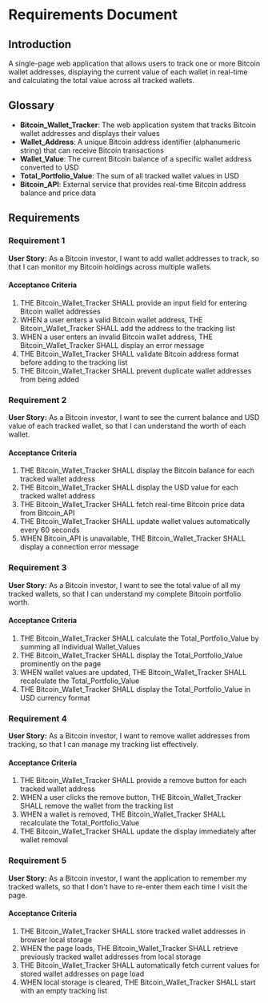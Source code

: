# Requirements Document

## Introduction

A single-page web application that allows users to track one or more Bitcoin wallet addresses, displaying the current value of each wallet in real-time and calculating the total value across all tracked wallets.

## Glossary

- **Bitcoin_Wallet_Tracker**: The web application system that tracks Bitcoin wallet addresses and displays their values
- **Wallet_Address**: A unique Bitcoin address identifier (alphanumeric string) that can receive Bitcoin transactions
- **Wallet_Value**: The current Bitcoin balance of a specific wallet address converted to USD
- **Total_Portfolio_Value**: The sum of all tracked wallet values in USD
- **Bitcoin_API**: External service that provides real-time Bitcoin address balance and price data

## Requirements

### Requirement 1

**User Story:** As a Bitcoin investor, I want to add wallet addresses to track, so that I can monitor my Bitcoin holdings across multiple wallets.

#### Acceptance Criteria

1. THE Bitcoin_Wallet_Tracker SHALL provide an input field for entering Bitcoin wallet addresses
2. WHEN a user enters a valid Bitcoin wallet address, THE Bitcoin_Wallet_Tracker SHALL add the address to the tracking list
3. WHEN a user enters an invalid Bitcoin wallet address, THE Bitcoin_Wallet_Tracker SHALL display an error message
4. THE Bitcoin_Wallet_Tracker SHALL validate Bitcoin address format before adding to the tracking list
5. THE Bitcoin_Wallet_Tracker SHALL prevent duplicate wallet addresses from being added

### Requirement 2

**User Story:** As a Bitcoin investor, I want to see the current balance and USD value of each tracked wallet, so that I can understand the worth of each wallet.

#### Acceptance Criteria

1. THE Bitcoin_Wallet_Tracker SHALL display the Bitcoin balance for each tracked wallet address
2. THE Bitcoin_Wallet_Tracker SHALL display the USD value for each tracked wallet address
3. THE Bitcoin_Wallet_Tracker SHALL fetch real-time Bitcoin price data from Bitcoin_API
4. THE Bitcoin_Wallet_Tracker SHALL update wallet values automatically every 60 seconds
5. WHEN Bitcoin_API is unavailable, THE Bitcoin_Wallet_Tracker SHALL display a connection error message

### Requirement 3

**User Story:** As a Bitcoin investor, I want to see the total value of all my tracked wallets, so that I can understand my complete Bitcoin portfolio worth.

#### Acceptance Criteria

1. THE Bitcoin_Wallet_Tracker SHALL calculate the Total_Portfolio_Value by summing all individual Wallet_Values
2. THE Bitcoin_Wallet_Tracker SHALL display the Total_Portfolio_Value prominently on the page
3. WHEN wallet values are updated, THE Bitcoin_Wallet_Tracker SHALL recalculate the Total_Portfolio_Value
4. THE Bitcoin_Wallet_Tracker SHALL display the Total_Portfolio_Value in USD currency format

### Requirement 4

**User Story:** As a Bitcoin investor, I want to remove wallet addresses from tracking, so that I can manage my tracking list effectively.

#### Acceptance Criteria

1. THE Bitcoin_Wallet_Tracker SHALL provide a remove button for each tracked wallet address
2. WHEN a user clicks the remove button, THE Bitcoin_Wallet_Tracker SHALL remove the wallet from the tracking list
3. WHEN a wallet is removed, THE Bitcoin_Wallet_Tracker SHALL recalculate the Total_Portfolio_Value
4. THE Bitcoin_Wallet_Tracker SHALL update the display immediately after wallet removal

### Requirement 5

**User Story:** As a Bitcoin investor, I want the application to remember my tracked wallets, so that I don't have to re-enter them each time I visit the page.

#### Acceptance Criteria

1. THE Bitcoin_Wallet_Tracker SHALL store tracked wallet addresses in browser local storage
2. WHEN the page loads, THE Bitcoin_Wallet_Tracker SHALL retrieve previously tracked wallet addresses from local storage
3. THE Bitcoin_Wallet_Tracker SHALL automatically fetch current values for stored wallet addresses on page load
4. WHEN local storage is cleared, THE Bitcoin_Wallet_Tracker SHALL start with an empty tracking list